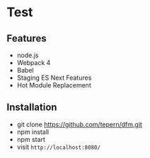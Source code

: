 # Test


## Features

* node.js
* Webpack 4
* Babel
* Staging ES Next Features
* Hot Module Replacement

## Installation

* git clone https://github.com/tepern/dfm.git
* npm install
* npm start
* visit `http://localhost:8080/`
